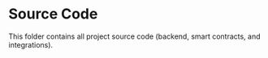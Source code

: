 # Source Code
This folder contains all project source code (backend, smart contracts, and integrations).
